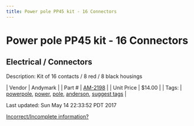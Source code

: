 ```yaml
---
title: Power pole PP45 kit - 16 Connectors
---
```


# Power pole PP45 kit - 16 Connectors
## Electrical / Connectors
Description: 	Kit of 16 contacts / 8 red / 8 black housings  

| Vendor | Andymark | 
| Part # | [AM-2198](http://www.andymark.com/product-p/am-2198.htm) | 
| Unit Price | $14.00 | 
| Tags: | [powerpole](https://jgermita.github.io/frc-parts/search/?q=powerpole), [power](https://jgermita.github.io/frc-parts/search/?q=power), [pole](https://jgermita.github.io/frc-parts/search/?q=pole), [anderson](https://jgermita.github.io/frc-parts/search/?q=anderson), [suggest tags](https://docs.google.com/forms/d/e/1FAIpQLSeWyY8v3RgOty-MyWmh9U0iivNYN_molChYyS-0U-o-kOAv_g/viewform) | 

Last updated: Sun May 14 22:33:52 PDT 2017

 [Incorrect/Incomplete information?](https://docs.google.com/forms/d/e/1FAIpQLSeWyY8v3RgOty-MyWmh9U0iivNYN_molChYyS-0U-o-kOAv_g/viewform)